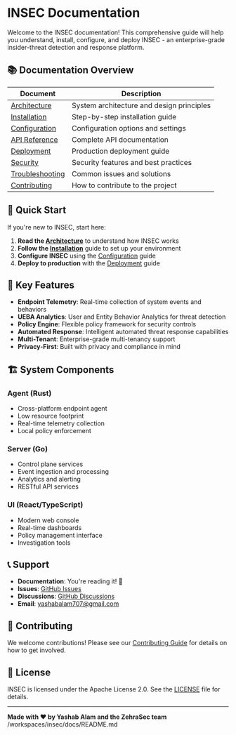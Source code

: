 # INSEC Documentation

Welcome to the INSEC documentation! This comprehensive guide will help you understand, install, configure, and deploy INSEC - an enterprise-grade insider-threat detection and response platform.

## 📚 Documentation Overview

| Document | Description |
|----------|-------------|
| [Architecture](architecture.md) | System architecture and design principles |
| [Installation](installation.md) | Step-by-step installation guide |
| [Configuration](configuration.md) | Configuration options and settings |
| [API Reference](api-reference.md) | Complete API documentation |
| [Deployment](deployment.md) | Production deployment guide |
| [Security](security.md) | Security features and best practices |
| [Troubleshooting](troubleshooting.md) | Common issues and solutions |
| [Contributing](contributing.md) | How to contribute to the project |

## 🚀 Quick Start

If you're new to INSEC, start here:

1. **Read the [Architecture](architecture.md)** to understand how INSEC works
2. **Follow the [Installation](installation.md)** guide to set up your environment
3. **Configure INSEC** using the [Configuration](configuration.md) guide
4. **Deploy to production** with the [Deployment](deployment.md) guide

## 🎯 Key Features

- **Endpoint Telemetry**: Real-time collection of system events and behaviors
- **UEBA Analytics**: User and Entity Behavior Analytics for threat detection
- **Policy Engine**: Flexible policy framework for security controls
- **Automated Response**: Intelligent automated threat response capabilities
- **Multi-Tenant**: Enterprise-grade multi-tenancy support
- **Privacy-First**: Built with privacy and compliance in mind

## 🏗️ System Components

### Agent (Rust)
- Cross-platform endpoint agent
- Low resource footprint
- Real-time telemetry collection
- Local policy enforcement

### Server (Go)
- Control plane services
- Event ingestion and processing
- Analytics and alerting
- RESTful API services

### UI (React/TypeScript)
- Modern web console
- Real-time dashboards
- Policy management interface
- Investigation tools

## 📞 Support

- **Documentation**: You're reading it! 📖
- **Issues**: [GitHub Issues](https://github.com/yashab-cyber/insec/issues)
- **Discussions**: [GitHub Discussions](https://github.com/yashab-cyber/insec/discussions)
- **Email**: yashabalam707@gmail.com

## 🤝 Contributing

We welcome contributions! Please see our [Contributing Guide](contributing.md) for details on how to get involved.

## 📄 License

INSEC is licensed under the Apache License 2.0. See the [LICENSE](../LICENSE) file for details.

---

**Made with ❤️ by Yashab Alam and the ZehraSec team**</content>
<parameter name="filePath">/workspaces/insec/docs/README.md
